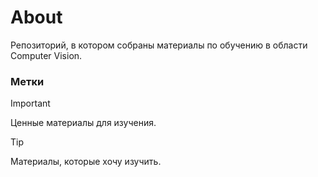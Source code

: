 # About

Репозиторий, в котором собраны материалы по обучению в области Computer Vision.

### Метки
> [!IMPORTANT]
> Ценные материалы для изучения.

> [!TIP]
> Материалы, которые хочу изучить.
